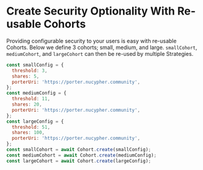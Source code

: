 # Create Security Optionality With Re-usable Cohorts

Providing configurable security to your users is easy with re-usable Cohorts. Below we define 3 cohorts; small, medium, and large. `smallCohort`, `mediumCohort`, and `largeCohort` can then be re-used by multiple Strategies.

```js
const smallConfig = {
  threshold: 3,
  shares: 5,
  porterUri: 'https://porter.nucypher.community',
};
const mediumConfig = {
  threshold: 11,
  shares: 20,
  porterUri: 'https://porter.nucypher.community',
};
const largeConfig = {
  threshold: 51,
  shares: 100,
  porterUri: 'https://porter.nucypher.community',
};
const smallCohort = await Cohort.create(smallConfig);
const mediumCohort = await Cohort.create(mediumConfig);
const largeCohort = await Cohort.create(largeConfig);
```
